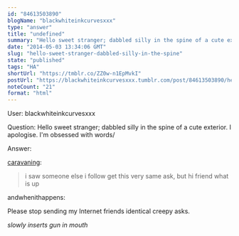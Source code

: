 ```yaml
---
id: "84613503890"
blogName: "blackwhiteinkcurvesxxx"
type: "answer"
title: "undefined"
summary: "Hello sweet stranger; dabbled silly in the spine of a cute exterior. I apologise. I'm obsessed with words/"
date: "2014-05-03 13:34:06 GMT"
slug: "hello-sweet-stranger-dabbled-silly-in-the-spine"
state: "published"
tags: "HA"
shortUrl: "https://tmblr.co/ZZ0w-n1EpMvkI"
postUrl: "https://blackwhiteinkcurvesxxx.tumblr.com/post/84613503890/hello-sweet-stranger-dabbled-silly-in-the-spine"
noteCount: "21"
format: "html"
---
```


User: blackwhiteinkcurvesxxx

Question: Hello sweet stranger; dabbled silly in the spine of a cute exterior. I apologise. I'm obsessed with words/

Answer: <p><a class="tumblr_blog" href="https://caravaning.tumblr.com/post/84604513576/hello-sweet-stranger-dabbled-silly-in-the-spine">caravaning</a>:</p>

<blockquote>i saw someone else i follow get this very same ask, but hi friend what is up</blockquote><p>andwhenithappens:

Please stop sending my Internet friends identical creepy asks.

*slowly inserts gun in mouth*</p>

